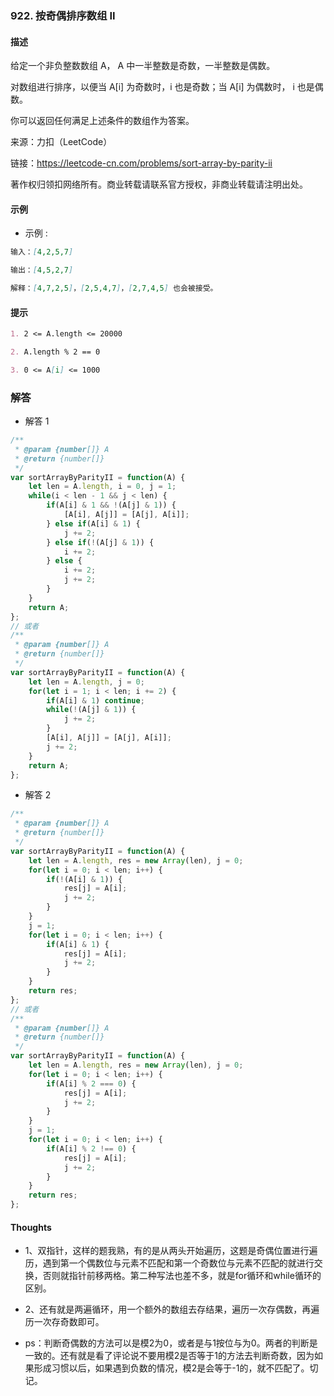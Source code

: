 ### 922. 按奇偶排序数组 II

#### 描述

给定一个非负整数数组 A， A 中一半整数是奇数，一半整数是偶数。

对数组进行排序，以便当 A[i] 为奇数时，i 也是奇数；当 A[i] 为偶数时， i 也是偶数。

你可以返回任何满足上述条件的数组作为答案。

来源：力扣（LeetCode）

链接：https://leetcode-cn.com/problems/sort-array-by-parity-ii

著作权归领扣网络所有。商业转载请联系官方授权，非商业转载请注明出处。

#### 示例

+ 示例 :
```md
输入：[4,2,5,7]

输出：[4,5,2,7]

解释：[4,7,2,5]，[2,5,4,7]，[2,7,4,5] 也会被接受。
```


#### 提示
```md
1. 2 <= A.length <= 20000

2. A.length % 2 == 0

3. 0 <= A[i] <= 1000
```

### 解答

+ 解答 1
```js
/**
 * @param {number[]} A
 * @return {number[]}
 */
var sortArrayByParityII = function(A) {
    let len = A.length, i = 0, j = 1;
    while(i < len - 1 && j < len) {
        if(A[i] & 1 && !(A[j] & 1)) {
            [A[i], A[j]] = [A[j], A[i]];
        } else if(A[i] & 1) {
            j += 2;
        } else if(!(A[j] & 1)) {
            i += 2;
        } else {
            i += 2;
            j += 2;
        }
    }
    return A;
};
// 或者
/**
 * @param {number[]} A
 * @return {number[]}
 */
var sortArrayByParityII = function(A) {
    let len = A.length, j = 0;
    for(let i = 1; i < len; i += 2) {
        if(A[i] & 1) continue;
        while(!(A[j] & 1)) {
            j += 2;
        }
        [A[i], A[j]] = [A[j], A[i]];
        j += 2;
    }
    return A;
};
```

+ 解答 2
```js
/**
 * @param {number[]} A
 * @return {number[]}
 */
var sortArrayByParityII = function(A) {
    let len = A.length, res = new Array(len), j = 0;
    for(let i = 0; i < len; i++) {
        if(!(A[i] & 1)) {
            res[j] = A[i];
            j += 2;
        }
    }
    j = 1;
    for(let i = 0; i < len; i++) {
        if(A[i] & 1) {
            res[j] = A[i];
            j += 2;
        }
    }
    return res;
};
// 或者
/**
 * @param {number[]} A
 * @return {number[]}
 */
var sortArrayByParityII = function(A) {
    let len = A.length, res = new Array(len), j = 0;
    for(let i = 0; i < len; i++) {
        if(A[i] % 2 === 0) {
            res[j] = A[i];
            j += 2;
        }
    }
    j = 1;
    for(let i = 0; i < len; i++) {
        if(A[i] % 2 !== 0) {
            res[j] = A[i];
            j += 2;
        }
    }
    return res;
};
```


#### Thoughts

+ 1、双指针，这样的题我熟，有的是从两头开始遍历，这题是奇偶位置进行遍历，遇到第一个偶数位与元素不匹配和第一个奇数位与元素不匹配的就进行交换，否则就指针前移两格。第二种写法也差不多，就是for循环和while循环的区别。

+ 2、还有就是两遍循环，用一个额外的数组去存结果，遍历一次存偶数，再遍历一次存奇数即可。

+ ps：判断奇偶数的方法可以是模2为0，或者是与1按位与为0。两者的判断是一致的。还有就是看了评论说不要用模2是否等于1的方法去判断奇数，因为如果形成习惯以后，如果遇到负数的情况，模2是会等于-1的，就不匹配了。切记。